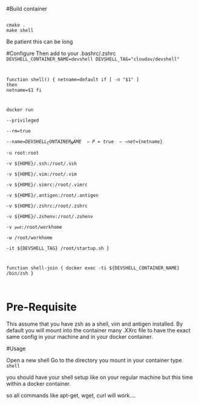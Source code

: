 #Build container

<code>
cmake .
make shell
</code>

Be patient this can be long

#Configure
Then add to your .bashrc/.zshrc
<code>
DEVSHELL_CONTAINER_NAME=devshell
DEVSHELL_TAG="cloudav/devshell"

function shell() {
  netname=default
  if [ -n "$1" ]
  then
    netname=$1
  fi

  docker run \
    --privileged \
    --rm=true \
    --name=${DEVSHELL_CONTAINER_NAME} \
    -P=true \
    --net=${netname} \
    -u root:root \
    -v ${HOME}/.ssh:/root/.ssh \
    -v ${HOME}/.vim:/root/.vim \
    -v ${HOME}/.vimrc:/root/.vimrc \
    -v ${HOME}/.antigen:/root/.antigen \
    -v ${HOME}/.zshrc:/root/.zshrc \
    -v ${HOME}/.zshenv:/root/.zshenv \
    -v `pwd`:/root/workhome \
    -w /root/workhome \
    -it ${DEVSHELL_TAG} /root/startup.sh
}


function shell-join {
  docker exec -ti ${DEVSHELL_CONTAINER_NAME} /bin/zsh
}

</code>

# Pre-Requisite
This assume that you have zsh as a shell, vim and antigen installed.
By default you will mount into the container many .XXrc file to have the exact same config in your machine and in your docker container.

#Usage

Open a new shell
Go to the directory you mount in your container
type 
<code>
shell
</code>

you should have your shell setup like on your regular machine but this time within a docker container.

so all commands like apt-get, wget, curl will work....
